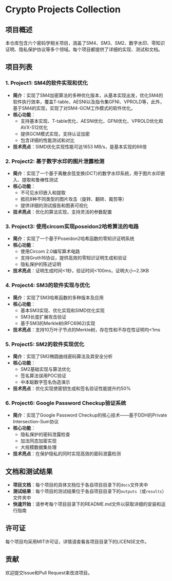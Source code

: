 # Crypto Projects Collection

## 项目概述

本仓库包含六个密码学相关项目，涵盖了SM4、SM3、SM2、数字水印、零知识证明、隐私保护协议等多个领域。每个项目都提供了详细的实现、测试和文档。

## 项目列表

### 1. Project1: SM4的软件实现和优化 
- **简介**：实现了SM4加密算法的多种优化版本，从基本实现出发，优化SM4的软件执行效率，覆盖T-table、AESNI以及指令集GFNI、VPROLD等，此外，基于SM4的实现，实现了对SM4-GCM工作模式的软件优化。
- **核心功能**：
  - 支持基本实现、T-table优化、AESNI优化、GFNI优化、VPROLD优化和AVX-512优化
  - 提供GCM模式实现，支持认证加密
  - 包含详细的性能测试和对比
- **技术亮点**：SIMD优化实现性能可达1653 MB/s，是基本实现的66倍

### 2. Project2: 基于数字水印的图片泄露检测 
- **简介**：实现了一个基于离散余弦变换(DCT)的数字水印系统，用于图片水印嵌入、提取和鲁棒性测试
- **核心功能**：
  - 不可见水印嵌入和提取
  - 抵抗8种不同类型的图片攻击（旋转、翻转、裁剪等）
  - 提供详细的测试报告和图表可视化
- **技术亮点**：优化的算法实现，支持灵活的参数配置

### 3. Project3: 使用circom实现poseidon2哈希算法的电路
- **简介**：实现了一个基于Poseidon2哈希函数的零知识证明系统
- **核心功能**：
  - 使用Circom 2.0编写算术电路
  - 支持Groth16协议，提供高效的零知识证明生成和验证
  - 隐私保护的陈述证明
- **技术亮点**：证明生成时间<1秒，验证时间<100ms，证明大小~2.3KB

### 4. Project4:  SM3的软件实现与优化 
- **简介**：实现了SM3哈希函数的多种版本及应用
- **核心功能**：
  - 基本SM3实现、优化实现和SIMD优化实现
  - SM3长度扩展攻击验证
  - 基于SM3的Merkle树(RFC6962)实现
- **技术亮点**：支持10万叶子节点的Merkle树，存在性和不存在性证明均<1ms

### 5. Project5:  SM2的软件实现优化 
- **简介**：实现了SM2椭圆曲线密码算法及其安全分析
- **核心功能**：
  - SM2基础实现与算法优化
  - 签名算法误用POC验证
  - 中本聪数字签名伪造演示
- **技术亮点**：优化实现使密钥生成和签名验证性能提升约50%

### 6. Project6: Google Password Checkup验证系统
- **简介**：实现了Google Password Checkup的核心技术——基于DDH的Private Intersection-Sum协议
- **核心功能**：
  - 隐私保护的密码泄露检查
  - 加法同态加密实现
  - 大规模数据集处理
- **技术亮点**：在保护隐私的同时实现高效的密码泄露检测

## 文档和测试结果

- **项目文档**：每个项目的具体文档位于各自项目目录下的`docs`文件夹中
- **测试结果**：每个项目的测试结果位于各自项目目录下的`outputs`（或`results`）文件夹中
- **快速开始**：请参考每个项目目录下的README.md文件以获取详细的安装和运行指南

## 许可证

每个项目均采用MIT许可证，详情请查看各项目目录下的LICENSE文件。

## 贡献

欢迎提交Issue和Pull Request来改进项目。
